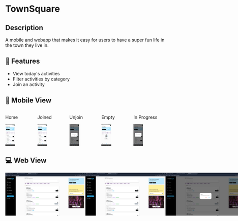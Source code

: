 # TownSquare

## Description

A mobile and webapp that makes it easy for users to have a
super fun life in the town they live in.

## 🌟 Features

- View today's activities
- Filter activities by category
- Join an activity

## 📱 Mobile View

<div style="display: flex; justify-content: space-between;">
    <div>
        <p>Home</p>
        <img src="assets/images/mobile_home.jpg" alt="Dashboard" width="30%" />
    </div>
    <div>
        <p>Joined</p>
        <img src="assets/images/mobile_joined.jpg" alt="Dashboard" width="30%" />
    </div>
    <div>
        <p>Unjoin</p>
        <img src="assets/images/mobile_unjoin.jpg" alt="Dashboard" width="30%" />
    </div>
    <div>
        <p>Empty</p>
        <img src="assets/images/mobile_empty.jpg" alt="Dashboard" width="30%" />
    </div>
    <div>
        <p>In Progress</p>
        <img src="assets/images/mobile_inprogress.jpg" alt="Dashboard" width="30%" />
    </div>
</div>

## 💻 Web View

<div style="display: flex; justify-content: space-between;">
  <img src="assets/images/web_home.png" alt="Dashboard" width="50%" />
  <img src="assets/images/web_joined.png" alt="Settings" width="50%" />
  <img src="assets/images/web_unjoin.png" alt="Workflow" width="50%" />
  <img src="assets/images/web_empty.png" alt="Workflow" width="50%" />
  <img src="assets/images/web_inprogress.png" alt="Workflow" width="50%" />
</div>
